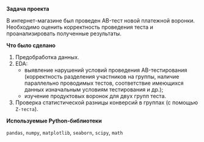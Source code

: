 **Задача проекта**

В интернет-магазине был проведен AB-тест новой платежной воронки.
Необходимо оценить корректность проведения теста и проанализировать полученные результаты.

**Что было сделано**

1. Предобработка данных.
2. EDA: 
	* выявление нарушений условий проведения AB-тестирования (корректность разделения участников на группы, наличие параллельно проводимых тестов, соответствие имеющихся данных изначальным условиям тестирования и др.);
	* изучение продуктовых воронок для двух групп теста.
3. Проверка статистической разницы конверсий в группах (с помощью `Z-теста`).

**Используемые Python-библиотеки**

`pandas`, `numpy`, `matplotlib`, `seaborn`, `scipy`, `math`
